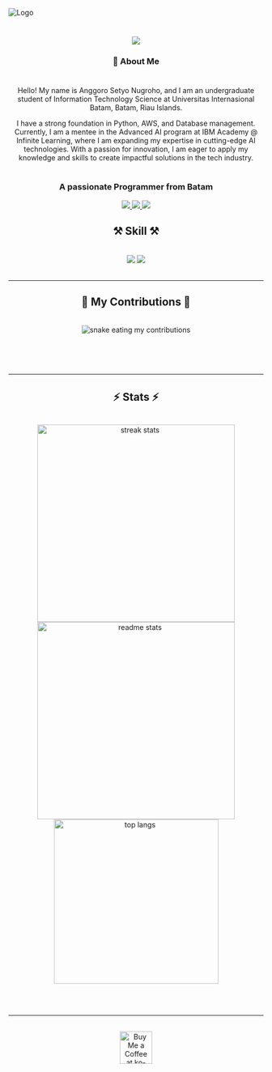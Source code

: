 ![Logo](BANNER%20GITHUB.png)




<h1 align="center">
    <img src="https://readme-typing-svg.herokuapp.com?font=Kanit&size=35&pause=1000&center=true&vCenter=true&width=435&lines=Hi+There++%F0%9F%91%8B;I'm+Anggoro+Setyo+Nugroho;Don't+forget+to+follow+%F0%9F%91%8B" /> 
</h1>


<h3 align="center">🚀 About Me </h3>

<div align="center">

#

Hello! My name is Anggoro Setyo Nugroho, and I am an undergraduate student of Information Technology Science at Universitas Internasional Batam, Batam, Riau Islands.

I have a strong foundation in Python, AWS, and Database management. Currently, I am a mentee in the Advanced AI program at IBM Academy @ Infinite Learning, where I am expanding my expertise in cutting-edge AI technologies. With a passion for innovation, I am eager to apply my knowledge and skills to create impactful solutions in the tech industry.

#
<h3 align="center">A passionate Programmer from Batam </h3>

<div align="center">


 </div>
 
<div align="center"> 
  <a href="mailto:anggorosetyo231@gmail.com">
    <img src="https://img.shields.io/badge/Gmail-333333?style=for-the-badge&logo=gmail&logoColor=red" />
  </a>
  <a href="https://www.linkedin.com/in/anggoro-s-793944184/" target="_blank">
    <img src="https://img.shields.io/badge/LinkedIn-0077B5?style=for-the-badge&logo=linkedin&logoColor=white" target="_blank" />
  </a>
  <a href="https://salesp07.github.io" target="_blank">
     <img src="https://img.shields.io/badge/Portfolio-FF5722?style=for-the-badge&logo=todoist&logoColor=white" target="_blank" /> 
  </a>
</div>
 
<h2 align="center">⚒️ Skill ⚒️</h2>
<br>

<div align="center">
    <img src="https://skillicons.dev/icons?i=aws,git,html,css,vscode,github,figma,arduino,github,cpp,discord" />
    <img src="https://skillicons.dev/icons?i=python,javascript,mysql,flask" /><br>
</div>

<br/>
<hr/>

<div align="center">
  <h2>🐍 My Contributions 🐍</h2>
  <br>
  <img alt="snake eating my contributions" src="https://raw.githubusercontent.com/anggorostyn/anggorostyn/output/github-contribution-grid-snake.svg" />
  
  <br/><br/><br/>
</div>

<hr/>

<h2 align="center">⚡ Stats ⚡</h2>
<br>
<div align=center>
  <img width=390 src="https://github-readme-streak-stats.herokuapp.com?user=anggorostyn&theme=dark&border_radius=10)](https://git.io/streak-stats)" alt="streak stats"/>
  <img width=390 src="https://github-readme-stats.vercel.app/api?username=anggorostyn&theme=vue-dark&show_icons=true&hide_border=true&count_private=true)" alt="readme stats" />
  <br/>
  <img width=325 align="center" src="https://github-readme-stats.vercel.app/api/top-langs/?username=anggorostyn&layout=compact&theme=react&border_radius=10&size_weight=0.5&count_weight=0.5&exclude_repo=github-readme-stats" alt="top langs" />
</div>

<br/><br/>

<hr/>

<br/>

<div align="center">
<a href='https://ko-fi.com/T6T813AOC4' target='_blank'><img height='64' style='border:0px;height:64px;' src='https://storage.ko-fi.com/cdn/kofi1.png?v=3' border='0' alt='Buy Me a Coffee at ko-fi.com' /></a>
</div>

<br/>
